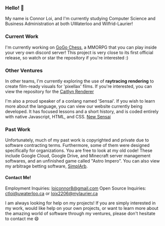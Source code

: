 ### Hello! 👋

My name is Connor Loi, and I'm currently studying Computer Science and Business Administration at both UWaterloo and Wilfrid-Laurier!

### Current Work
I'm currently working on [GoGo Chess](https://github.com/connortbot/gogo-chess), a MMORPG that you can play inside your very own discord server!
This project is very close to its first official release, so watch or star the repository if you're interested :)

### Other Ventures
In other teams, I'm currently exploring the use of **raytracing rendering** to create film-ready visuals for 'pixellax' films. If you're interested, you can view the repository for the [Caitlyn Renderer](https://github.com/Astro-Monkeys/caitlyn)

I'm also a proud speaker of a conlang named 'Sensai'. If you wish to learn more about the language, you can view our website currently being developed.
It has focused lessons and a short history, and is coded entirely with native Javascript, HTML, and CSS.
[New Sensai](https://github.com/connortbot/new-sensai)

### Past Work
Unfortunately, much of my past work is copyrighted and private due to software contracting terms. Furthermore, some of them were designed specifically for organizations. You are free to look at my old code!
These include Google Cloud, Google Drive, and Minecraft server management softwares, and an unfinished game called "Astro Impero".
You can also view my arbitrage betting software, [SimplArb](https://github.com/connortbot/simplarb).

#### Contact Me!
Employment Inquiries: loiconnor8@gmail.com
Open Source Inquiries: ctloi@uwaterloo.ca or loix2206@mylaurier.ca

I am always looking for help on my projects! If you are simply interested in my work, would like help on your own projects, or want to learn more about the amazing world of software through my ventures, please don't hesitate to contact me 😄

